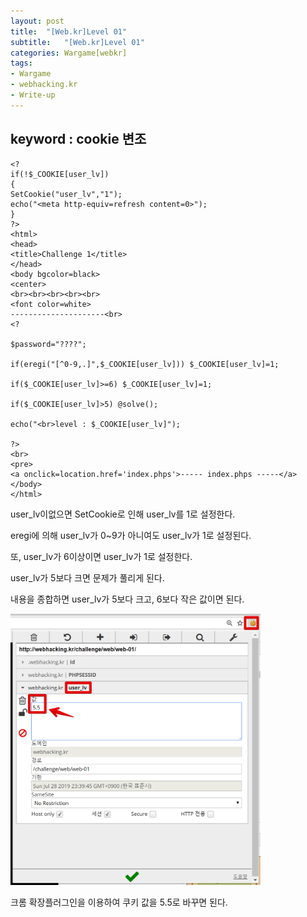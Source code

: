 ```yaml
---
layout: post
title:  "[Web.kr]Level 01"
subtitle:   "[Web.kr]Level 01"
categories: Wargame[webkr]
tags:
- Wargame
- webhacking.kr
- Write-up
---
```


## keyword : cookie 변조

```php+HTML
<?
if(!$_COOKIE[user_lv])
{
SetCookie("user_lv","1");
echo("<meta http-equiv=refresh content=0>");
}
?>
<html>
<head>
<title>Challenge 1</title>
</head>
<body bgcolor=black>
<center>
<br><br><br><br><br>
<font color=white>
---------------------<br>
<?

$password="????";

if(eregi("[^0-9,.]",$_COOKIE[user_lv])) $_COOKIE[user_lv]=1;

if($_COOKIE[user_lv]>=6) $_COOKIE[user_lv]=1;

if($_COOKIE[user_lv]>5) @solve();

echo("<br>level : $_COOKIE[user_lv]");

?>
<br>
<pre>
<a onclick=location.href='index.phps'>----- index.phps -----</a>
</body>
</html>
```

user_lv이없으면 SetCookie로 인해 user_lv를 1로 설정한다.

eregi에 의해 user_lv가 0~9가 아니여도 user_lv가 1로 설정된다.

또, user_lv가 6이상이면 user_lv가 1로 설정한다.

user_lv가 5보다 크면 문제가 풀리게 된다.



내용을 종합하면 user_lv가 5보다 크고, 6보다 작은 값이면 된다.

<img src="/assets/img/writeup/webkr/Level 01/image-20180728234027339.png" width="400px">

크롬 확장플러그인을 이용하여 쿠키 값을 5.5로 바꾸면 된다.